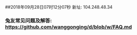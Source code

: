 ##2018年09月28日07时12分07秒 新址: 104.248.48.34
### 兔友常见问题及解答: https://github.com/wanggonging/d/blob/w/FAQ.md
